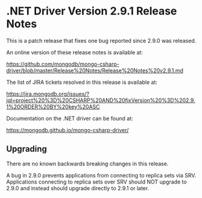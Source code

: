 # .NET Driver Version 2.9.1 Release Notes

This is a patch release that fixes one bug reported since 2.9.0 was released.

An online version of these release notes is available at:

https://github.com/mongodb/mongo-csharp-driver/blob/master/Release%20Notes/Release%20Notes%20v2.9.1.md

The list of JIRA tickets resolved in this release is available at:

https://jira.mongodb.org/issues/?jql=project%20%3D%20CSHARP%20AND%20fixVersion%20%3D%202.9.1%20ORDER%20BY%20key%20ASC


Documentation on the .NET driver can be found at:

https://mongodb.github.io/mongo-csharp-driver/

## Upgrading

There are no known backwards breaking changes in this release.

A bug in 2.9.0 prevents applications from connecting to replica sets via SRV. Applications connecting to replica sets over SRV should NOT upgrade to 2.9.0 and instead should upgrade directly to 2.9.1 or later.
